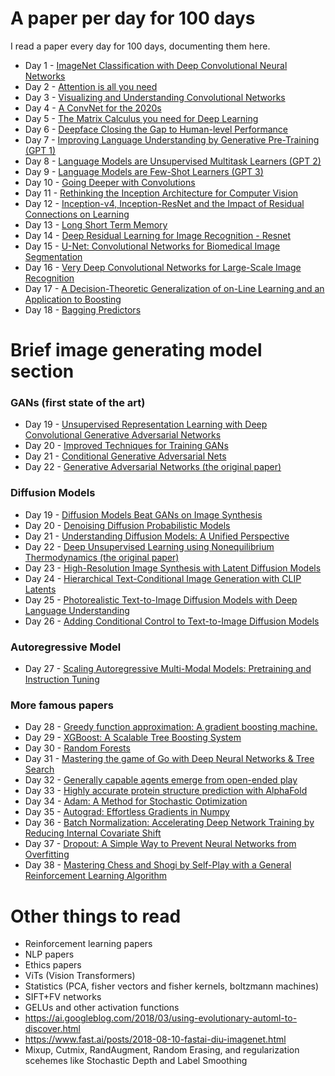 # A paper per day for 100 days
I read a paper every day for 100 days, documenting them here.

- Day 1 - [ImageNet Classification with Deep Convolutional Neural Networks](https://proceedings.neurips.cc/paper_files/paper/2012/file/c399862d3b9d6b76c8436e924a68c45b-Paper.pdf)
- Day 2 - [Attention is all you need](https://arxiv.org/abs/1706.03762)
- Day 3 - [Visualizing and Understanding Convolutional Networks](https://arxiv.org/abs/1311.2901)
- Day 4 - [A ConvNet for the 2020s](https://arxiv.org/pdf/2201.03545.pdf)
- Day 5 - [The Matrix Calculus you need for Deep Learning](https://arxiv.org/pdf/1802.01528.pdf)
- Day 6 - [Deepface Closing the Gap to Human-level Performance](https://research.facebook.com/file/266870805034649/deepface-closing-the-gap-to-human-level-performance-in-face-verification.pdf)
- Day 7 - [Improving Language Understanding by Generative Pre-Training (GPT 1)](https://cdn.openai.com/research-covers/language-unsupervised/language_understanding_paper.pdf)
- Day 8 - [Language Models are Unsupervised Multitask Learners (GPT 2)](https://cdn.openai.com/better-language-models/language_models_are_unsupervised_multitask_learners.pdf)
- Day 9 - [Language Models are Few-Shot Learners (GPT 3)](https://arxiv.org/abs/2005.14165)
- Day 10 - [Going Deeper with Convolutions](https://arxiv.org/abs/1409.4842)
- Day 11 - [Rethinking the Inception Architecture for Computer Vision](https://arxiv.org/abs/1512.00567)
- Day 12 - [Inception-v4, Inception-ResNet and the Impact of Residual Connections on Learning](https://arxiv.org/abs/1602.07261)
- Day 13 - [Long Short Term Memory](https://citeseerx.ist.psu.edu/viewdoc/summary?doi=10.1.1.13.634)
- Day 14 - [Deep Residual Learning for Image Recognition - Resnet](https://arxiv.org/abs/1512.03385)
- Day 15 - [U-Net: Convolutional Networks for Biomedical Image Segmentation](https://arxiv.org/abs/1505.04597)
- Day 16 - [Very Deep Convolutional Networks for Large-Scale Image Recognition](https://arxiv.org/abs/1409.1556)
- Day 17 - [A Decision-Theoretic Generalization of on-Line Learning and an Application to Boosting](https://citeseerx.ist.psu.edu/viewdoc/summary?doi=10.1.1.32.8918)
- Day 18 - [Bagging Predictors](https://link.springer.com/article/10.1023/A:1018054314350)
# Brief image generating model section
### GANs (first state of the art)
- Day 19 - [Unsupervised Representation Learning with Deep Convolutional Generative Adversarial Networks](https://arxiv.org/abs/1511.06434)
- Day 20 - [Improved Techniques for Training GANs](https://arxiv.org/abs/1606.03498)
- Day 21 - [Conditional Generative Adversarial Nets](https://arxiv.org/abs/1411.1784)
- Day 22 - [Generative Adversarial Networks (the original paper)](https://arxiv.org/abs/1406.2661)
### Diffusion Models
- Day 19 - [Diffusion Models Beat GANs on Image Synthesis](https://arxiv.org/abs/2105.05233)
- Day 20 - [Denoising Diffusion Probabilistic Models](https://arxiv.org/abs/2006.11239)
- Day 21 - [Understanding Diffusion Models: A Unified Perspective](https://arxiv.org/abs/2208.11970)
- Day 22 - [Deep Unsupervised Learning using Nonequilibrium Thermodynamics (the original paper)](https://arxiv.org/abs/1503.03585)
- Day 23 - [High-Resolution Image Synthesis with Latent Diffusion Models](https://arxiv.org/abs/2112.10752)
- Day 24 - [Hierarchical Text-Conditional Image Generation with CLIP Latents](https://arxiv.org/pdf/2204.06125.pdf)
- Day 25 - [Photorealistic Text-to-Image Diffusion Models with Deep Language Understanding](https://arxiv.org/pdf/2205.11487.pdf)
- Day 26 - [Adding Conditional Control to Text-to-Image Diffusion Models](https://arxiv.org/abs/2302.05543)
### Autoregressive Model
- Day 27 - [Scaling Autoregressive Multi-Modal Models: Pretraining and Instruction Tuning](https://ai.meta.com/research/publications/scaling-autoregressive-multi-modal-models-pretraining-and-instruction-tuning/)
### More famous papers
- Day 28 - [Greedy function approximation: A gradient boosting machine.](https://projecteuclid.org/journals/annals-of-statistics/volume-29/issue-5/Greedy-function-approximation-A-gradient-boosting-machine/10.1214/aos/1013203451.full)
- Day 29 - [XGBoost: A Scalable Tree Boosting System](https://arxiv.org/abs/1603.02754)
- Day 30 - [Random Forests](https://citeseerx.ist.psu.edu/viewdoc/summary?doi=10.1.1.125.5395)
- Day 31 - [Mastering the game of Go with Deep Neural Networks & Tree Search](https://www.deepmind.com/publications/mastering-the-game-of-go-with-deep-neural-networks-tree-search)
- Day 32 - [Generally capable agents emerge from open-ended play](https://www.deepmind.com/blog/generally-capable-agents-emerge-from-open-ended-play)
- Day 33 - [Highly accurate protein structure prediction with AlphaFold](https://www.deepmind.com/publications/highly-accurate-protein-structure-prediction-with-alphafold)
- Day 34 - [Adam: A Method for Stochastic Optimization](https://arxiv.org/abs/1412.6980)
- Day 35 - [Autograd: Effortless Gradients in Numpy](https://indico.ijclab.in2p3.fr/event/2914/contributions/6483/subcontributions/180/attachments/6060/7185/automl-short.pdf)
- Day 36 - [Batch Normalization: Accelerating Deep Network Training by Reducing Internal Covariate Shift](http://proceedings.mlr.press/v37/ioffe15.html)
- Day 37 - [Dropout: A Simple Way to Prevent Neural Networks from Overfitting](https://jmlr.org/papers/v15/srivastava14a.html)
- Day 38 - [Mastering Chess and Shogi by Self-Play with a General Reinforcement Learning Algorithm](https://arxiv.org/abs/1712.01815)



# Other things to read  
- Reinforcement learning papers
- NLP papers
- Ethics papers
- ViTs (Vision Transformers)
- Statistics (PCA, fisher vectors and fisher kernels, boltzmann machines)
- SIFT+FV networks
- GELUs and other activation functions
- https://ai.googleblog.com/2018/03/using-evolutionary-automl-to-discover.html
- https://www.fast.ai/posts/2018-08-10-fastai-diu-imagenet.html
- Mixup, Cutmix, RandAugment, Random Erasing, and regularization scehemes like Stochastic Depth and Label Smoothing
